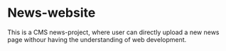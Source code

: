 # News-website
This is a CMS news-project, where user can directly upload a new news page withour having the understanding of web development.
